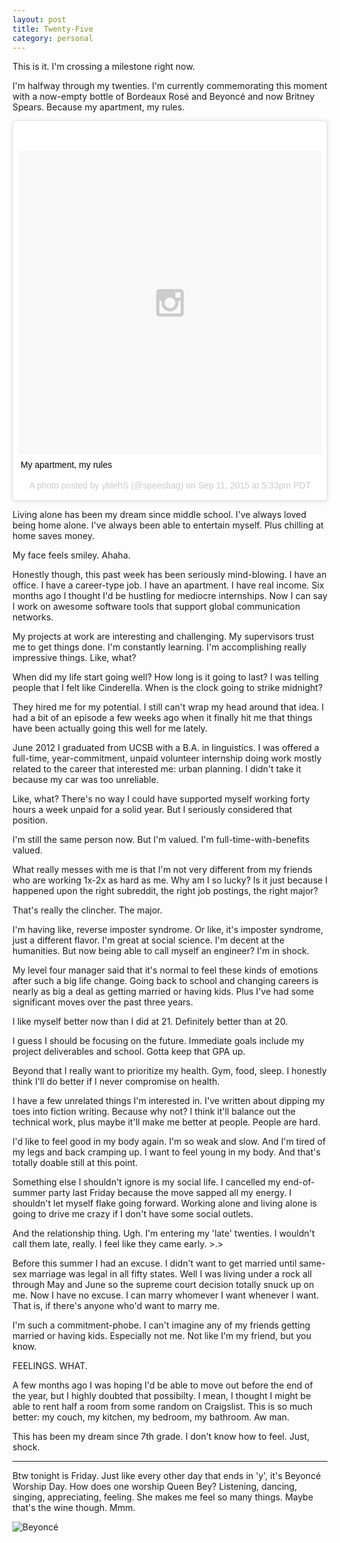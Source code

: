 ```yaml
---
layout: post
title: Twenty-Five
category: personal
---
```


This is it. I'm crossing a milestone right now.
  
I'm halfway through my twenties. I'm currently commemorating this moment with a now-empty bottle of Bordeaux Rosé and Beyoncé and now Britney Spears. Because my apartment, my rules.

<blockquote class="instagram-media" data-instgrm-captioned data-instgrm-version="4" style=" background:#FFF; border:0; border-radius:3px; box-shadow:0 0 1px 0 rgba(0,0,0,0.5),0 1px 10px 0 rgba(0,0,0,0.15); margin: 1px; max-width:658px; padding:0; width:99.375%; width:-webkit-calc(100% - 2px); width:calc(100% - 2px);"><div style="padding:8px;"> <div style=" background:#F8F8F8; line-height:0; margin-top:40px; padding:50.0% 0; text-align:center; width:100%;"> <div style=" background:url(data:image/png;base64,iVBORw0KGgoAAAANSUhEUgAAACwAAAAsCAMAAAApWqozAAAAGFBMVEUiIiI9PT0eHh4gIB4hIBkcHBwcHBwcHBydr+JQAAAACHRSTlMABA4YHyQsM5jtaMwAAADfSURBVDjL7ZVBEgMhCAQBAf//42xcNbpAqakcM0ftUmFAAIBE81IqBJdS3lS6zs3bIpB9WED3YYXFPmHRfT8sgyrCP1x8uEUxLMzNWElFOYCV6mHWWwMzdPEKHlhLw7NWJqkHc4uIZphavDzA2JPzUDsBZziNae2S6owH8xPmX8G7zzgKEOPUoYHvGz1TBCxMkd3kwNVbU0gKHkx+iZILf77IofhrY1nYFnB/lQPb79drWOyJVa/DAvg9B/rLB4cC+Nqgdz/TvBbBnr6GBReqn/nRmDgaQEej7WhonozjF+Y2I/fZou/qAAAAAElFTkSuQmCC); display:block; height:44px; margin:0 auto -44px; position:relative; top:-22px; width:44px;"></div></div> <p style=" margin:8px 0 0 0; padding:0 4px;"> <a href="https://instagram.com/p/7grWVpjJnV/" style=" color:#000; font-family:Arial,sans-serif; font-size:14px; font-style:normal; font-weight:normal; line-height:17px; text-decoration:none; word-wrap:break-word;" target="_top">My apartment, my rules</a></p> <p style=" color:#c9c8cd; font-family:Arial,sans-serif; font-size:14px; line-height:17px; margin-bottom:0; margin-top:8px; overflow:hidden; padding:8px 0 7px; text-align:center; text-overflow:ellipsis; white-space:nowrap;">A photo posted by yblehS (@speesbag) on <time style=" font-family:Arial,sans-serif; font-size:14px; line-height:17px;" datetime="2015-09-12T00:33:46+00:00">Sep 11, 2015 at 5:33pm PDT</time></p></div></blockquote>
<script async defer src="//platform.instagram.com/en_US/embeds.js"></script>

Living alone has been my dream since middle school. I've always loved being home alone. I've always been able to entertain myself. Plus chilling at home saves money.

My face feels smiley. Ahaha.

Honestly though, this past week has been seriously mind-blowing. I have an office. I have a career-type job. I have an apartment. I have real income. Six months ago I thought I'd be hustling for mediocre internships. Now I can say I work on awesome software tools that support global communication networks.

My projects at work are interesting and challenging. My supervisors trust me to get things done. I'm constantly learning. I'm accomplishing really impressive things. Like, what?

When did my life start going well? How long is it going to last? I was telling people that I felt like Cinderella. When is the clock going to strike midnight?

They hired me for my potential. I still can't wrap my head around that idea. I had a bit of an episode a few weeks ago when it finally hit me that things have been actually going this well for me lately.

June 2012 I graduated from UCSB with a B.A. in linguistics. I was offered a full-time, year-commitment, unpaid volunteer internship doing work mostly related to the career that interested me: urban planning. I didn't take it because my car was too unreliable.

Like, what? There's no way I could have supported myself working forty hours a week unpaid for a solid year. But I seriously considered that position.

I'm still the same person now. But I'm valued. I'm full-time-with-benefits valued.  

What really messes with me is that I'm not very different from my friends who are working 1x-2x as hard as me. Why am I so lucky? Is it just because I happened upon the right subreddit, the right job postings, the right major?

That's really the clincher. The major.
  
I'm having like, reverse imposter syndrome. Or like, it's imposter syndrome, just a different flavor. I'm great at social science. I'm decent at the humanities. But now being able to call myself an engineer? I'm in shock.

My level four manager said that it's normal to feel these kinds of emotions after such a big life change. Going back to school and changing careers is nearly as big a deal as getting married or having kids. Plus I've had some significant moves over the past three years.
  
I like myself better now than I did at 21. Definitely better than at 20.

I guess I should be focusing on the future. Immediate goals include my project deliverables and school. Gotta keep that GPA up.

Beyond that I really want to prioritize my health. Gym, food, sleep. I honestly think I'll do better if I never compromise on health.  

I have a few unrelated things I'm interested in. I've written about dipping my toes into fiction writing. Because why not? I think it'll balance out the technical work, plus maybe it'll make me better at people. People are hard.

I'd like to feel good in my body again. I'm so weak and slow. And I'm tired of my legs and back cramping up. I want to feel young in my body. And that's totally doable still at this point.

Something else I shouldn't ignore is my social life. I cancelled my end-of-summer party last Friday because the move sapped all my energy. I shouldn't let myself flake going forward. Working alone and living alone is going to drive me crazy if I don't have some social outlets.

And the relationship thing. Ugh. I'm entering my 'late' twenties. I wouldn't call them late, really. I feel like they came early. >.>

Before this summer I had an excuse. I didn't want to get married until same-sex marriage was legal in all fifty states. Well I was living under a rock all through May and June so the supreme court decision totally snuck up on me. Now I have no excuse. I can marry whomever I want whenever I want. That is, if there's anyone who'd want to marry me.

I'm such a commitment-phobe. I can't imagine any of my friends getting married or having kids. Especially not me. Not like I'm my friend, but you know.

FEELINGS. WHAT.

A few months ago I was hoping I'd be able to move out before the end of the year, but I highly doubted that possibilty. I mean, I thought I might be able to rent half a room from some random on Craigslist. This is so much better: my couch, my kitchen, my bedroom, my bathroom. Aw man.

This has been my dream since 7th grade. I don't know how to feel. Just, shock.

---

Btw tonight is Friday. Just like every other day that ends in 'y', it's Beyoncé Worship Day. How does one worship Queen Bey? Listening, dancing, singing, appreciating, feeling. She makes me feel so many things. Maybe that's the wine though. Mmm.

![Beyoncé](http://i.imgur.com/zBVJn77.jpg)